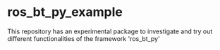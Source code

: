 # ros_bt_py_example
This repository has an experimental package to investigate and try out different functionalities of the framework 'ros_bt_py'
